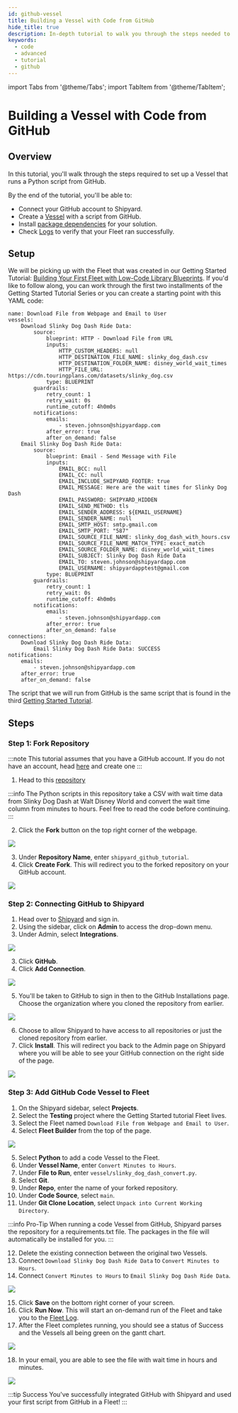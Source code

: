 ```yaml
---
id: github-vessel
title: Building a Vessel with Code from GitHub
hide_title: true
description: In-depth tutorial to walk you through the steps needed to set up a Vessel with code from GitHub.
keywords:
  - code
  - advanced
  - tutorial
  - github
---
```


import Tabs from '@theme/Tabs';
import TabItem from '@theme/TabItem';

# Building a Vessel with Code from GitHub

## Overview

In this tutorial, you'll walk through the steps required to set up a Vessel that runs a Python script from GitHub.


By the end of the tutorial, you'll be able to:

- Connect your GitHub account to Shipyard.
- Create a [Vessel](../reference/vessels.md) with a script from GitHub.
- Install [package dependencies](../reference/packages/external-package-dependencies.md) for your solution.
- Check [Logs](../reference/logs/logs-overview.md) to verify that your Fleet ran successfully.

## Setup

We will be picking up with the Fleet that was created in our Getting Started Tutorial: [Building Your First Fleet with Low-Code Library Blueprints](../getting-started/first-fleet.md). If you'd like to follow along, you can work through the first two installments of the Getting Started Tutorial Series or you can create a starting point with this YAML code: 


```
name: Download File from Webpage and Email to User
vessels:
    Download Slinky Dog Dash Ride Data:
        source:
            blueprint: HTTP - Download File from URL
            inputs:
                HTTP_CUSTOM_HEADERS: null
                HTTP_DESTINATION_FILE_NAME: slinky_dog_dash.csv
                HTTP_DESTINATION_FOLDER_NAME: disney_world_wait_times
                HTTP_FILE_URL: https://cdn.touringplans.com/datasets/slinky_dog.csv
            type: BLUEPRINT
        guardrails:
            retry_count: 1
            retry_wait: 0s
            runtime_cutoff: 4h0m0s
        notifications:
            emails:
                - steven.johnson@shipyardapp.com
            after_error: true
            after_on_demand: false
    Email Slinky Dog Dash Ride Data:
        source:
            blueprint: Email - Send Message with File
            inputs:
                EMAIL_BCC: null
                EMAIL_CC: null
                EMAIL_INCLUDE_SHIPYARD_FOOTER: true
                EMAIL_MESSAGE: Here are the wait times for Slinky Dog Dash
                EMAIL_PASSWORD: SHIPYARD_HIDDEN
                EMAIL_SEND_METHOD: tls
                EMAIL_SENDER_ADDRESS: ${EMAIL_USERNAME}
                EMAIL_SENDER_NAME: null
                EMAIL_SMTP_HOST: smtp.gmail.com
                EMAIL_SMTP_PORT: "587"
                EMAIL_SOURCE_FILE_NAME: slinky_dog_dash_with_hours.csv
                EMAIL_SOURCE_FILE_NAME_MATCH_TYPE: exact_match
                EMAIL_SOURCE_FOLDER_NAME: disney_world_wait_times
                EMAIL_SUBJECT: Slinky Dog Dash Ride Data
                EMAIL_TO: steven.johnson@shipyardapp.com
                EMAIL_USERNAME: shipyardapptest@gmail.com
            type: BLUEPRINT
        guardrails:
            retry_count: 1
            retry_wait: 0s
            runtime_cutoff: 4h0m0s
        notifications:
            emails:
                - steven.johnson@shipyardapp.com
            after_error: true
            after_on_demand: false
connections:
    Download Slinky Dog Dash Ride Data:
        Email Slinky Dog Dash Ride Data: SUCCESS
notifications:
    emails:
        - steven.johnson@shipyardapp.com
    after_error: true
    after_on_demand: false
```

The script that we will run from GitHub is the same script that is found in the third [Getting Started Tutorial](../getting-started/first-vessel-with-code.md).

## Steps

### Step 1: Fork Repository
:::note
This tutorial assumes that you have a GitHub account. If you do not have an account, head [here](https://github.com/join) and create one
:::

1. Head to this [repository](https://github.com/shipyardapp/github-demos)

:::info
The Python scripts in this repository take a CSV with wait time data from Slinky Dog Dash at Walt Disney World and convert the wait time column from minutes to hours. Feel free to read the code before continuing.
:::

2. Click the **Fork** button on the top right corner of the webpage.
   
![](../.gitbook/assets/shipyard_2022_12_07_11_47_26.png)

3. Under **Repository Name**, enter `shipyard_github_tutorial`.
4. Click **Create Fork**. This will redirect you to the forked repository on your GitHub account.

![](../.gitbook/assets/shipyard_2022_12_07_11_52_30.png)

### Step 2: Connecting GitHub to Shipyard

1. Head over to [Shipyard](https://www.shipyardapp.com/) and sign in.
2. Using the sidebar, click on **Admin** to access the drop-down menu.
3. Under Admin, select **Integrations**.

![](../.gitbook/assets/shipyard_2022_12_05_10_51_57.png)

3. Click **GitHub**.
4. Click **Add Connection**.

![](../.gitbook/assets/shipyard_2022_12_05_10_54_20.png)

5. You'll be taken to GitHub to sign in then to the GitHub Installations page. Choose the organization where you cloned the repository from earlier.

![](../.gitbook/assets/shipyard_2022_12_05_10_56_52.png)

6. Choose to allow Shipyard to have access to all repositories or just the cloned repository from earlier. 
7. Click **Install**. This will redirect you back to the Admin page on Shipyard where you will be able to see your GitHub connection on the right side of the page.

![](../.gitbook/assets/shipyard_2022_12_05_11_22_14.png)

### Step 3: Add GitHub Code Vessel to Fleet

1. On the Shipyard sidebar, select **Projects**.
2. Select the **Testing** project where the Getting Started tutorial Fleet lives.
3. Select the Fleet named `Download File from Webpage and Email to User`.
4. Select **Fleet Builder** from the top of the page.

![](../.gitbook/assets/shipyard_2022_12_08_11_31_42.png)

5. Select **Python** to add a code Vessel to the Fleet.
6. Under **Vessel Name**, enter `Convert Minutes to Hours`.
7. Under **File to Run**, enter `vessel/slinky_dog_dash_convert.py`.
8. Select **Git**.
9. Under **Repo**, enter the name of your forked repository.
10. Under **Code Source**, select `main`.
11. Under **Git Clone Location**, select `Unpack into Current Working Directory`.
    
:::info Pro-Tip
When running a code Vessel from GitHub, Shipyard parses the repository for a requirements.txt file. The packages in the file will automatically be installed for you.
:::

12. Delete the existing connection between the original two Vessels. 
13. Connect `Download Slinky Dog Dash Ride Data` to `Convert Minutes to Hours`.
14. Connect `Convert Minutes to Hours` to `Email Slinky Dog Dash Ride Data`.
    
![](../.gitbook/assets/shipyard_2022_12_08_11_43_33.png)

15. Click **Save** on the bottom right corner of your screen.
16. Click **Run Now**. This will start an on-demand run of the Fleet and take you to the [Fleet Log](../reference/logs/fleet-logs.md).
17. After the Fleet completes running, you should see a status of Success and the Vessels all being green on the gantt chart.
    
![](../.gitbook/assets/shipyard_2022_12_08_12_27_51.png)

18. In your email, you are able to see the file with wait time in hours and minutes.

![](../.gitbook/assets/shipyard_2022_12_08_12_28_29.png)

:::tip Success
You've successfully integrated GitHub with Shipyard and used your first script from GitHub in a Fleet!
:::


